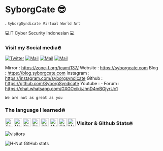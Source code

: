 # SyborgCate 😎




.                  ‎‎‎‎‎‎‎‎```SyborgSyndicate Virtual World Art‎‎‎‎‎‎‎‎```

💻IT Cyber Security Indonesian
💻

### Visit my Social media🔥

[![Twitter](https://img.shields.io/badge/-@SyborgCute^_-1ca0f1?style=flat&labelColor=1ca0f1&logo=twitter&logoColor=white&link=https://twitter.com/HNut20)](https://twitter.com/HNut20) [![Mail](https://img.shields.io/badge/-SyborgCate-e74c3c?style=flat&labelColor=e74c3c&logo=youtube&logoColor=white)]() [![Mail](https://img.shields.io/badge/-@SyborgCate-e84393?style=flat&labelColor=e84393&logo=instagram&logoColor=white)](https://instagram.com/syborgsyndicate?igshid=k1nf1mmzn58u) [![Mail](https://img.shields.io/badge/-SyborgCute_^-c0392b?style=flat&labelColor=c0392b&logo=gmail&logoColor=white)](mailto:syborgsyndicate@gmail.com)

Mirror : https://zone-f.org/team/137/
Website : https://syborgcate.com
Blog : https://blog.syborgcate.com
Instagram : https://instagram.com/syborgsyndicate
Github : https://github.com/SyborgSyndicate
Youtube : -
Forum : https://chat.whatsapp.com/GXGOcikkJhnD4mBOjyrUc1

```We are not as great as you```

### The language I learned🔥


<img align="left" alt="Sass" width="26px" src="https://raw.githubusercontent.com/github/explore/80688e429a7d4ef2fca1e82350fe8e3517d3494d/topics/sass/sass.png" />

<img align="left" alt="Node.js" width="26px" src="https://raw.githubusercontent.com/github/explore/80688e429a7d4ef2fca1e82350fe8e3517d3494d/topics/nodejs/nodejs.png" />

<img align="left" alt="GraphQL" width="26px" src="https://raw.githubusercontent.com/github/explore/80688e429a7d4ef2fca1e82350fe8e3517d3494d/topics/graphql/graphql.png" />

<img align="left" alt="Deno" width="26px" src="https://raw.githubusercontent.com/github/explore/361e2821e2dea67711cde99c9c40ed357061cf27/topics/deno/deno.png" />

<img align="left" alt="SQL" width="26px" src="https://raw.githubusercontent.com/github/explore/80688e429a7d4ef2fca1e82350fe8e3517d3494d/topics/sql/sql.png" />

<img align="left" alt="MySQL" width="26px" src="https://raw.githubusercontent.com/github/explore/80688e429a7d4ef2fca1e82350fe8e3517d3494d/topics/mysql/mysql.png" />

<img align="left" alt="Git" width="26px" src="https://raw.githubusercontent.com/github/explore/80688e429a7d4ef2fca1e82350fe8e3517d3494d/topics/git/git.png" />

<img align="left" alt="MongoDB" width="26px" src="https://raw.githubusercontent.com/github/explore/80688e429a7d4ef2fca1e82350fe8e3517d3494d/topics/mongodb/mongodb.png" />


### Visitor & Github Stats🔥

![visitors](https://visitor-badge.glitch.me/badge?page_id=SyborgSyndicate)

![H-Nut GitHub stats](https://github-readme-stats.vercel.app/api?username=SyborgSyndicate&theme=dark&show_icons=true)
